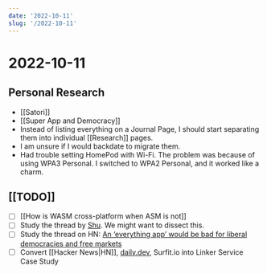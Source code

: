 ```yaml
---
date: '2022-10-11'
slug: '/2022-10-11'
---
```


# 2022-10-11

## Personal Research

- [[Satori]]
- [[Super App and Democracy]]
- Instead of listing everything on a Journal Page, I should start separating them into individual [[Research]] pages.
- I am unsure if I would backdate to migrate them.
- Had trouble setting HomePod with Wi-Fi. The problem was because of using WPA3 Personal. I switched to WPA2 Personal, and it worked like a charm.

## [[TODO]]

- [ ] [[How is WASM cross-platform when ASM is not]]
- [ ] Study the thread by [Shu](https://twitter.com/shuding_/status/1579607964549513217). We might want to dissect this.
- [ ] Study the thread on HN: [An ‘everything app’ would be bad for liberal democracies and free markets](https://news.ycombinator.com/item?id=33151774)
- [ ] Convert [[Hacker News|HN]], [daily.dev](https://app.daily.dev/), Surfit.io into Linker Service Case Study
